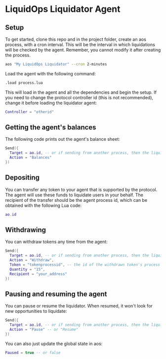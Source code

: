 # LiquidOps Liquidator Agent

## Setup

To get started, clone this repo and in the project folder, create an aos process, with a cron interval. This will be the interval in which liquidations will be checked by the agent. Remember, you cannot modify it after creating the process.

```sh
aos "My LiquidOps Liquidator" --cron 2-minutes
```

Load the agent with the following command:

```sh
.load process.lua
```

This will load in the agent and all the dependencies and begin the setup. If you need to change the protocol controller id (this is not recommended), change it before loading the liquidator agent:

```lua
Controller = "otherid"
```

## Getting the agent's balances

The following code prints out the agent's balance sheet:

```lua
Send({
  Target = ao.id, -- or if sending from another process, then the liquidator's id
  Action = "Balances"
})
```

## Depositing

You can transfer any token to your agent that is supported by the protocol. The agent will use these funds to liquidate users in your behalf. The recipient of the transfer should be the agent process id, which can be obtained with the following Lua code:

```lua
ao.id
```

## Withdrawing

You can withdraw tokens any time from the agent:

```lua
Send({
  Target = ao.id, -- or if sending from another process, then the liquidator's id
  Action = "Withdraw",
  Token = "tokenprocessid", -- the id of the withdrawn token's process
  Quantity = "15",
  Recipient = "your_address"
})
```

## Pausing and resuming the agent

You can pause or resume the liquidator. When resumed, it won't look for new opportunities to liquidate:

```lua
Send({
  Target = ao.id, -- or if sending from another process, then the liquidator's id
  Action = "Pause" -- or "Resume" 
})
```

You can also just update the global state in aos:

```lua
Paused = true -- or false
```
